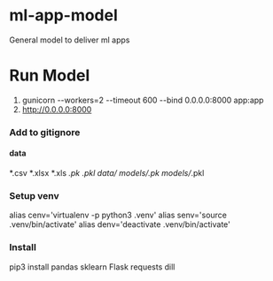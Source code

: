 # ml-app-model
General model to deliver ml apps

# Run Model
1. gunicorn --workers=2 --timeout 600 --bind 0.0.0.0:8000 app:app
2. http://0.0.0.0:8000

### Add to gitignore
#### data
*.csv
*.xlsx
*.xls
*.pk
*.pkl
data/
models/*.pk
models/*.pkl

### Setup venv
alias cenv='virtualenv -p python3 .venv'
alias senv='source .venv/bin/activate'
alias denv='deactivate .venv/bin/activate'

### Install
pip3 install pandas sklearn Flask requests dill